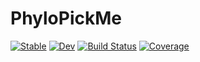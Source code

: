 # PhyloPickMe

[![Stable](https://img.shields.io/badge/docs-stable-blue.svg)](https://jrusinko.github.io/PhyloPickMe.jl/stable/)
[![Dev](https://img.shields.io/badge/docs-dev-blue.svg)](https://jrusinko.github.io/PhyloPickMe.jl/dev/)
[![Build Status](https://github.com/jrusinko/PhyloPickMe.jl/actions/workflows/CI.yml/badge.svg?branch=master)](https://github.com/jrusinko/PhyloPickMe.jl/actions/workflows/CI.yml?query=branch%3Amaster)
[![Coverage](https://codecov.io/gh/jrusinko/PhyloPickMe.jl/branch/master/graph/badge.svg)](https://codecov.io/gh/jrusinko/PhyloPickMe.jl)

